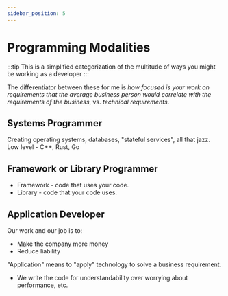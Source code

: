 ```yaml
---
sidebar_position: 5
---
```


# Programming Modalities

:::tip
This is a simplified categorization of the multitude of ways you might be working as a developer
:::

The differentiator between these for me is _how focused is your work on requirements that the average business person would correlate with the requirements of the business_, vs. _technical requirements_.

## Systems Programmer

Creating operating systems, databases, "stateful services", all that jazz.
Low level - C++, Rust, Go

## Framework or Library Programmer

- Framework - code that uses your code.
- Library - code that your code uses.

## Application Developer

Our work and our job is to:

- Make the company more money
- Reduce liability

"Application" means to "apply" technology to solve a business requirement.

- We write the code for understandability over worrying about performance, etc.
